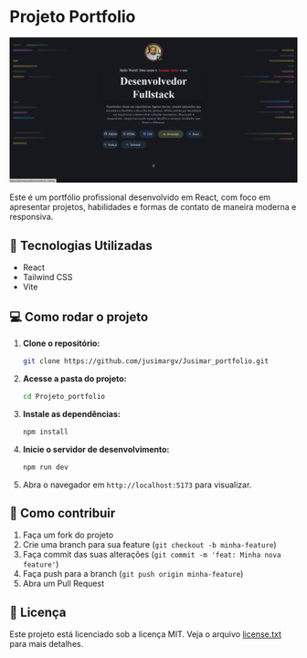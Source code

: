 # Projeto Portfolio

![Capa do Projeto](src/assets/image.png)

Este é um portfólio profissional desenvolvido em React, com foco em apresentar projetos, habilidades e formas de contato de maneira moderna e responsiva.

## 🚀 Tecnologias Utilizadas
- React
- Tailwind CSS
- Vite

## 💻 Como rodar o projeto

1. **Clone o repositório:**
   ```bash
   git clone https://github.com/jusimargv/Jusimar_portfolio.git
   ```
2. **Acesse a pasta do projeto:**
   ```bash
   cd Projeto_portfolio
   ```
3. **Instale as dependências:**
   ```bash
   npm install
   ```
4. **Inicie o servidor de desenvolvimento:**
   ```bash
   npm run dev
   ```
5. Abra o navegador em `http://localhost:5173` para visualizar.

## 🤝 Como contribuir

1. Faça um fork do projeto
2. Crie uma branch para sua feature (`git checkout -b minha-feature`)
3. Faça commit das suas alterações (`git commit -m 'feat: Minha nova feature'`)
4. Faça push para a branch (`git push origin minha-feature`)
5. Abra um Pull Request

## 📄 Licença

Este projeto está licenciado sob a licença MIT. Veja o arquivo [license.txt](license.txt) para mais detalhes.
